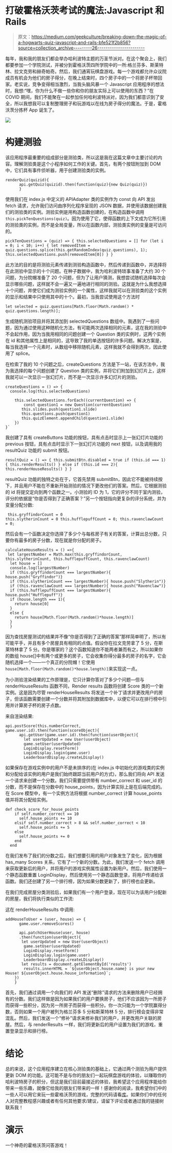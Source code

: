 # 打破霍格沃茨考试的魔法:Javascript 和 Rails

> 原文：<https://medium.com/geekculture/breaking-down-the-magic-of-a-hogwarts-quiz-javascript-and-rails-bfe521f2b856?source=collection_archive---------26----------------------->

每年，我和我的朋友们都会举办哈利波特主题的万圣节派对。在这个聚会上，我们都要参加一个学院测试，并被分到霍格沃茨四所学院中的一所:格兰芬多、斯莱特林、拉文克劳和赫奇帕奇。然后，我们通宵玩棋盘游戏。每一个游戏都允许众议院成员有机会为他们的房子得分，在晚上结束时，四个房子中的一个将房子杯带回家。老实说，竞争变得相当激烈，当我头脑风暴一个 Javascript 应用程序的想法时，我想:“嘿，你为什么不做一些你和你的朋友实际上可以使用的东西？”在 COVID 期间，我们不能聚在一起参加任何哈利波特派对，因为我们都意识到了安全，所以我想我可以复制整理房子和玩游戏以在线为房子得分的魔法。于是，霍格沃茨分拣杯 App 诞生了。

![](img/599f14e70238e22c278558073a17ebae.png)

# 构建测验

该应用程序最重要的组成部分是测验类，所以这是我在这篇文章中主要讨论的内容。理解测验类是这个小程序如何工作的关键。首先，有两个按钮附加到 DOM 中，它们具有事件侦听器，用于创建测验类的实例。

```
renderQuiz(quizid){  
      api.getQuiz(quizid).then(function(quiz){new Quiz(quiz)})
      }
```

使用我们在 index.js 中定义的 APIAdapter 类的实例作为 const 向 API 发出 fetch 请求，允许我们访问由序列化程序呈现的 JSON 数据，并使用该数据创建我们的测验类的实例。测验实例是用构造函数创建的，在构造函数中调用`this.pickTenQuestions(quiz)`。因为使用了它，使得函数的上下文成为它所引用的测验类的实例，而不是全局变量，所以在函数内部，测验类实例的变量是可访问的。

```
pickTenQuestions = (quiz) => { this.selectedQuestions = [] for (let i = 0; i < 10; i++) { let removedItem = quiz.questions.splice(this.getRandomIndex(quiz.questions), 1); this.selectedQuestions.push(removedItem[0]) } }
```

此方法的目的是将测验元素传递到测验构造函数中，然后传递到函数中，并选择将在此测验中显示的十个问题。在种子数据中，我为哈利波特琐事准备了大约 30 个问题，为分院帽准备了 20 个问题，但为了让用户猜测，我想尝试随机选择每次会显示哪些问题，这样就不会一遍又一遍地进行相同的测验。这就是为什么我想选择十个问题，并使它们成为测验实例的一个属性，这样我就可以在测验类的这个实例的显示和结果中只使用其中的十个。最初，当我尝试使用这个方法时

```
let selected = quiz.questions[Math.floor(Math.random() * quiz.questions.length)];
```

生成随机测验项目并将其添加到 selectedQuestions 数组中。我遇到了一些问题，因为通过使用这种随机化方法，有可能两次选择相同的元素，这在我的测验中不会起作用，因为当我用相同的问题创建一个 Question 类的实例时，这两个实例在 id 和其他属性上是相同的，这导致了我的单选按钮的许多问题。解决方案是，每当我选择一个元素时，从数组中移除随机元素，这样我就不会得到两次，因此使用了 splice。

在检索了我的 10 个问题之后，createQuestions 方法是下一站，在该方法中，我为我选择的每个问题创建了 Question 类的实例，并将它们附加到幻灯片上，这样我就可以一次显示一张幻灯片，而不是一次显示许多幻灯片的测验。

```
createQuestions = () => {
  console.log(this.selectedQuestions)

    this.selectedQuestions.forEach((currentQuestion) => {
        const question1 = new Question(currentQuestion)
       this.slides.push(question1.slide)
       this.questions.push(question1)
       this.quizElement.appendChild(question1.slide)
    })
}`
```

我创建了具有 createButtons 功能的按钮，具有点击时显示上一张幻灯片功能的 previous 按钮，具有点击时显示下一张幻灯片功能的 next 按钮，以及调用我的 resultQuiz 功能的 submit 按钮。

`resultQuiz = () => { this.submitBtn.disabled = true if (this.id === 1){ this.renderResults() } else if (this.id === 2){ this.renderHouseResults() } }`

resultQuiz 功能的独特之处在于，它首先禁用 submitBtn，因此它不能被持续按下，并且用户不能在不重新开始测验的情况下更改他们的答案。然后，它根据测验的 id 将提交定向到两个函数之一。小测验的 ID 为 1，它的评分不同于室内测验，评分的依据是“你是否得到了正确答案？”另一个按钮指向更复杂的评分系统，并为变量分配分数:

```
 this.gryffindorCount = 0
this.slytherinCount = 0 this.hufflepuffCount = 0; this.ravenclawCount = 0;
```

然后会有一个函数决定你选择了多少个与每栋房子有关的答案，计算出总分数，只要你有最多的房子分数，现在就是你分配的房子。

```
calculateHouseResults = () =>{
 let largestNumber = Math.max(this.gryffindorCount, this.slytherinCount, this.hufflepuffCount, this.ravenclawCount)
  let house = []
  console.log(largestNumber)
  if (this.gryffindorCount === largestNumber){ house.push("Gryffindor")}
  if (this.slytherinCount === largestNumber){ house.push("Slytherin")}
  if (this.ravenclawCount === largestNumber){ house.push("Ravenclaw")}
  if (this.hufflepuffCount === largestNumber){ house.push("Hufflepuff")}
  if (house.length === 1){
    return house[0]
  }
  else {
    return house[Math.floor(Math.random()*house.length)]
  }
  }
```

因为查找房屋测试的结果并不像“你是否得到了正确的答案”那样简单明了，所以有可能平手，并且有多个房屋具有相同的点值。假设你在拉文克劳拿了 5 分，在斯莱特林拿了 5 分。你是哪家的？这个函数知道你不能两者兼而有之，所以如果你的数组 house[]中有两个或更多的房子，它会收集你得分最多的房子的名字，它会随机选择一个——一个真正的分院帽！它使用`house[Math.floor(Math.random()*house.length)]`来实现这一点。

为小测验渲染结果的工作原理是，它只计算你答对了多少个问题—但与 renderHouseResults 函数不同，Render results 函数将创建 Score 类的一个新实例。这是因为尽管 renderHouseResults 将发送一个补丁请求并更改用户的房子，但该函数需要创建一个分数并将其附加到数据库中，以便它可以在排行榜中引用并计算房子杯的房子点数。

来自渲染结果:

```
api.postScore(this.numberCorrect, game.user.id).then(function(scoreObject){
      api.getUser(game.user.id).then(function(userObject){
        let userUpdated = new User(userObject)
        game.setUser(userUpdated)
        LoginDisplay.resetForm()
        LoginDisplay.login(game.user)
        LeaderboardDisplay.createLDisplay()
```

如果保存在游戏实例中的用户不是未排序的(在 index.js 中初始化的游戏类的实例和分配给该实例的用户是我们始终跟踪当前用户的方式)，那么我们将向 API 发送一个请求来创建一个分数。我们只需要提供带有 number_correct 和 user_id 的分数，而不是保存在分数中的 house_points，因为计算实际上是在后端完成的。在 Score 模型中，有一个实例方法将根据 number_correct 计算 house_points 值并将其分配给实例。

```
def check_score_for_house_points
    if self.number_correct == 10 
      self.house_points += 10
    elsif self.number_correct > 8 && self.number_correct < 10
      self.house_points += 5
    else
      self.house_points += 0
    end
  end
```

在我们发布了我们的分数之后，我们想要引用的用户对象发生了变化，因为根据 has_many Scores 关系，它有了一个新的分数。为此，我们发送一个 fetch 调用来获取更新后的用户，并将用户的游戏实例属性设置为新用户。然后，我们使用一个静态函数重置 LoginDisplay，然后使用另一个静态函数登录，将用户传递给该函数。我们还创建了另一个排行榜，因为如果分数更新了，排行榜也会更新。

在我们完成房屋分类测验后，如果我们有一个用户登录，现在可以为该用户分配新的房屋，我们将执行类似的工作流:

这在 renderHouseResults 中调用:

```
addHouseToUser = (user, house) => {
      game.user.removeScores()

      api.patchUserHouse(user, house)
      .then(function(userObject){
       let userUpdated = new User(userObject)
        game.setUser(userUpdated)
        LoginDisplay.resetForm()
        LoginDisplay.login(game.user)
        LeaderboardDisplay.createLDisplay()
       let results = document.getElementById('results')
        results.innerHTML = `${userObject.house.name} is your new House! ${userObject.house.house_information}`;
    })
    }
```

首先，我们通过调用一个向我们的 API 发送“删除”请求的方法来删除用户已经拥有的分数。我们这样做是因为如果我们的用户要换房子，他们不应该因为一所房子而获得一些积分，因为另一所房子而获得一些积分。你一次只能为一个学院赢得分数，否则如果一个用户被列为格兰芬多 5 分和斯莱特林 5 分，排行榜会变得非常混乱。然后，我们发送一个“修补”请求来修补我们的用户，并更改用户关联的房屋。然后，与 renderResults 一样，我们将更新后的用户设置为我们的游戏，重置登录显示和排行榜。

# 结论

总的来说，这个应用程序建立在核心测验类的基础上，它通过两个测验为用户提供更新 DOM 的功能。这可能不是与你的朋友们一起玩棋盘游戏的体验，以赚取你的哈利波特房子的积分，但这是我们目前最接近的体验，我希望这个应用程序能给你带来一些乐趣，就像它给我的朋友们带来的一样！感谢你的阅读，我希望你们中的一些人可以用它来玩一些霍格沃茨的游戏，完整的代码请看[库](https://github.com/hopegipson/House_Cup)。如果你们中的任何人对完整教程感兴趣或者有任何其他要求/建议，请留下评论或者通过我的链接树联系我！

# 演示

一个神奇的霍格沃茨问答游戏！